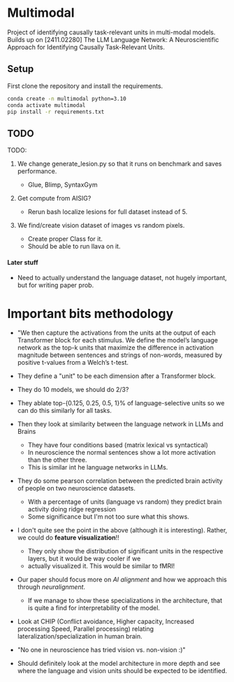 # Multimodal
Project of identifying causally task-relevant units in multi-modal models. Builds up on [2411.02280] The LLM Language Network: A Neuroscientific Approach for Identifying Causally Task-Relevant Units. 

## Setup

First clone the repository and install the requirements.

```bash
conda create -n multimodal python=3.10
conda activate multimodal
pip install -r requirements.txt
```


## TODO

TODO:
1. We change generate_lesion.py so that it runs on benchmark and saves performance.
    - Glue, Blimp, SyntaxGym

2. Get compute from AISIG?
    - Rerun bash localize lesions for full dataset instead of 5.

3. We find/create vision dataset of images vs random pixels. 
    - Create proper Class for it.
    - Should be able to run llava on it.

#### Later stuff
- Need to actually understand the language dataset, not hugely important, but for writing paper prob.





# Important bits methodology
- "We then capture the activations from the units at the output of each Transformer block for each stimulus. We define the model’s language network as the top-k units that maximize the difference in activation magnitude between sentences and strings of non-words, measured by positive t-values from a Welch’s t-test.
- They define a "unit" to be each dimension after a Transformer block.
- They do 10 models, we should do 2/3?
- They ablate top-{0.125, 0.25, 0.5, 1}% of language-selective units so we can do this similarly for all tasks.
- Then they look at similarity between the language network in LLMs and Brains
    - They have four conditions based (matrix lexical vs syntactical)
    - In neuroscience the normal sentences show a lot more activation than the other three.
    - This is similar int he language networks in LLMs.
- They do some pearson correlation between the predicted brain activity of people on two neuroscience datasets.
    - With a percentage of units (language vs random) they predict brain activity doing ridge regression
    - Some significance but I'm not too sure what this shows.
- I don't quite see the point in the above (although it is interesting). Rather, we could do **feature visualization**!!
    - They only show the distribution of significant units in the respective layers, but it would be way cooler if we
    - actually visualized it. This would be similar to fMRI!
- Our paper should focus more on *AI alignment* and how we approach this through *neuralignment*.
    - If we manage to show these specializations in the architecture, that is quite a find for interpretability of the model.

- Look at CHIP (Conflict avoidance, Higher capacity, Increased processing Speed, Parallel processing) relating lateralization/specialization in human brain.

- "No one in neuroscience has tried vision vs. non-vision :)"
- Should definitely look at the model architecture in more depth and see where the language and vision units should be expected to be identified.
    

